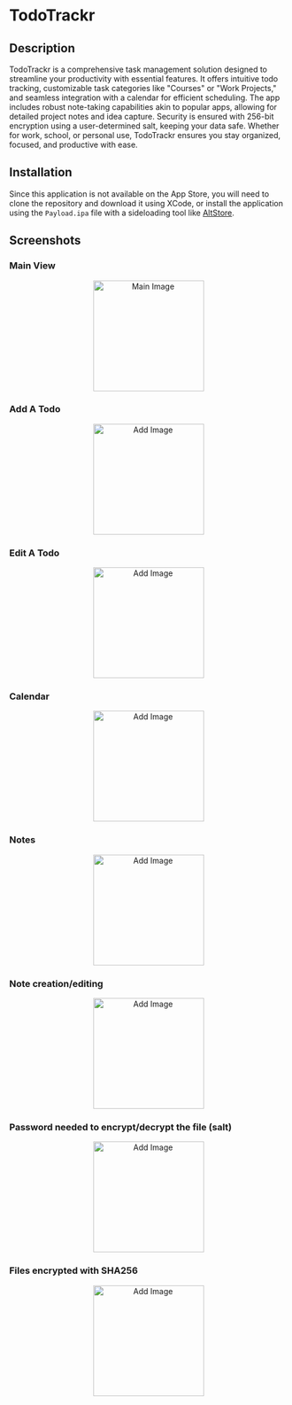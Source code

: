 #  TodoTrackr

## Description

TodoTrackr is a comprehensive task management solution designed to streamline your productivity with essential features. It offers intuitive todo tracking, customizable task categories like "Courses" or "Work Projects," and seamless integration with a calendar for efficient scheduling. The app includes robust note-taking capabilities akin to popular apps, allowing for detailed project notes and idea capture. Security is ensured with 256-bit encryption using a user-determined salt, keeping your data safe. Whether for work, school, or personal use, TodoTrackr ensures you stay organized, focused, and productive with ease.

## Installation

Since this application is not available on the App Store, you will need to clone the repository and download it using XCode, or install the application using the `Payload.ipa` file with a sideloading tool like [AltStore](https://altstore.io/).

## Screenshots

### Main View
<p align="center">
  <img src="Images/main.png" alt="Main Image" width="200">
</p>

### Add A Todo
<p align="center">
  <img src="Images/add.png" alt="Add Image" width="200">
</p>

### Edit A Todo
<p align="center">
  <img src="Images/edit.png" alt="Add Image" width="200">
</p>

### Calendar
<p align="center">
  <img src="Images/calendar.png" alt="Add Image" width="200">
</p>

### Notes
<p align="center">
  <img src="Images/notes.png" alt="Add Image" width="200">
</p>

### Note creation/editing
<p align="center">
  <img src="Images/edit_note.png" alt="Add Image" width="200">
</p>

### Password needed to encrypt/decrypt the file (salt)
<p align="center">
  <img src="Images/password.png" alt="Add Image" width="200">
</p>

### Files encrypted with SHA256
<p align="center">
  <img src="Images/encrypted.png" alt="Add Image" width="200">
</p>
